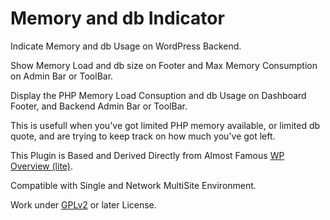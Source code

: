 Memory and db Indicator
=======================

Indicate Memory and db Usage on WordPress Backend.

Show Memory Load and db size on Footer and Max Memory Consumption on Admin Bar or ToolBar.

Display the PHP Memory Load Consuption and db Usage on Dashboard Footer, and Backend Admin Bar or ToolBar.

This is usefull when you've got limited PHP memory available, or limited db quote, and are trying to keep track on how much you've got left.

This Plugin is Based and Derived Directly from Almost Famous [WP Overview (lite)](http://wordpress.org/extend/plugins/wp-overview-lite/).

Compatible with Single and Network MultiSite Environment.

Work under [GPLv2](http://www.gnu.org/licenses/gpl-2.0.html) or later License.
